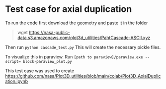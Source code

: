 # Test case for axial duplication

To run the code first download the geometry and paste it in the folder 
> wget https://nasa-public-data.s3.amazonaws.com/plot3d_utilities/PahtCascade-ASCII.xyz

Then run `python cascade_test.py` This will create the necessary pickle files. 

To visualize this in paraview. Run `[path to paraview]/paraview.exe --script= block-paraview_plot.py` 

This test case was used to create https://github.com/nasa/Plot3D_utilities/blob/main/colab/Plot3D_AxialDuplication.ipynb  
